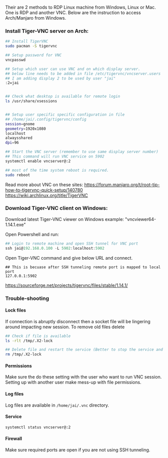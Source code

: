 Their are 2 methods to RDP Linux machine from Windows, Linux or Mac. One is RDP and another VNC. Below are the instruction to access Arch/Manjaro from Windows.

### Install Tiger-VNC server on Arch:

```bash
## Install TigerVNC
sudo pacman -S tigervnc

## Setup password for VNC
vncpasswd

## Setup which user can use VNC and on which display server.
## below line needs to be added in file /etc/tigervnc/vncserver.users
## I am adding display 2 to be used by user "jai"
:2=jai


## Check what desktop is available for remote login
ls /usr/share/xsessions


## Setup user specific specific configuration in file
## /home/jai/.config/tigervnc/config
session=gnome
geometry=1920x1080
localhost
alwaysshared
dpi=96

## Start the VNC server (remember to use same display server number)
## This command will run VNC service on 5902
systemctl enable vncserver@:2

## most of the time system reboot is required.
sudo reboot

```

Read more about VNC on these sites:
https://forum.manjaro.org/t/root-tip-how-to-tigervnc-quick-setup/140780
https://wiki.archlinux.org/title/TigerVNC



### Download Tiger-VNC client on Windows:

Download latest Tiger-VNC viewer on Windows example: "vncviewer64-1.14.1.exe"

Open Powershell and run:

```powershell
## Login to remote machine and open SSH tunnel for VNC port
ssh jai@192.168.0.100 -L 5902:localhost:5902
```

Open Tiger-VNC command and give below URL and connect.

```
## This is becuase after SSH tunneling remote port is mapped to local port
127.0.0.1:5902
```


https://sourceforge.net/projects/tigervnc/files/stable/1.14.1/


### Trouble-shooting

#### Lock files
If connection is abruptly disconnect then a socket file will be lingering around impacting new session. To remove old files delete
```bash
## Check if file is available 
ls -rlt /tmp/.X2-lock

## Delete file and restart the service (Better to stop the service and then delete the file)
rm /tmp/.X2-lock
```

#### Permissions
Make sure the do these setting with the user who want to run VNC session. Setting up with another user make mess-up with file permissions.

#### Log files
Log files are available in `/home/jai/.vnc` directory.

#### Service 
```bash
systemctl status vncserver@:2
```

#### Firewall

Make sure required ports are open if you are not using SSH tunneling.
